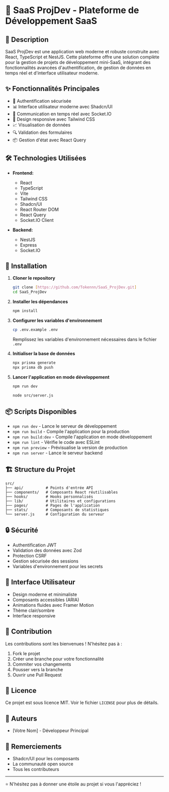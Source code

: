 # 🚀 SaaS ProjDev - Plateforme de Développement SaaS

## 📝 Description
SaaS ProjDev est une application web moderne et robuste construite avec React, TypeScript et NestJS. Cette plateforme offre une solution complète pour la gestion de projets de développement mini-SaaS, intégrant des fonctionnalités avancées d'authentification, de gestion de données en temps réel et d'interface utilisateur moderne.

## ✨ Fonctionnalités Principales
- 🔐 Authentification sécurisée
- 📊 Interface utilisateur moderne avec Shadcn/UI
- 🔄 Communication en temps réel avec Socket.IO
- 📱 Design responsive avec Tailwind CSS
- 📈 Visualisation de données 
- 🔍 Validation des formulaires
- 📦 Gestion d'état avec React Query

## 🛠️ Technologies Utilisées
- **Frontend:**
  - React 
  - TypeScript
  - Vite
  - Tailwind CSS
  - Shadcn/UI
  - React Router DOM
  - React Query
  - Socket.IO Client

- **Backend:**
  - NestJS
  - Express
  - Socket.IO

## 🚀 Installation

1. **Cloner le repository**
   ```bash
   git clone [https://github.com/Tokennn/SaaS_ProjDev.git]
   cd SaaS_ProjDev
   ```

2. **Installer les dépendances**
   ```bash
   npm install
   ```

3. **Configurer les variables d'environnement**
   ```bash
   cp .env.example .env
   ```
   Remplissez les variables d'environnement nécessaires dans le fichier `.env`

4. **Initialiser la base de données**
   ```bash
   npx prisma generate
   npx prisma db push
   ```

5. **Lancer l'application en mode développement**
   ```bash
   npm run dev
   ```

    ```bash
   node src/server.js
   ```

## 📦 Scripts Disponibles
- `npm run dev` - Lance le serveur de développement
- `npm run build` - Compile l'application pour la production
- `npm run build:dev` - Compile l'application en mode développement
- `npm run lint` - Vérifie le code avec ESLint
- `npm run preview` - Prévisualise la version de production
- `npm run server` - Lance le serveur backend

## 🏗️ Structure du Projet
```
src/
├── api/          # Points d'entrée API
├── components/   # Composants React réutilisables
├── hooks/        # Hooks personnalisés
├── lib/          # Utilitaires et configurations
├── pages/        # Pages de l'application
├── stats/        # Composants de statistiques
└── server.js     # Configuration du serveur
```

## 🔒 Sécurité
- Authentification JWT
- Validation des données avec Zod
- Protection CSRF
- Gestion sécurisée des sessions
- Variables d'environnement pour les secrets

## 🎨 Interface Utilisateur
- Design moderne et minimaliste
- Composants accessibles (ARIA)
- Animations fluides avec Framer Motion
- Thème clair/sombre
- Interface responsive

## 🤝 Contribution
Les contributions sont les bienvenues ! N'hésitez pas à :
1. Fork le projet
2. Créer une branche pour votre fonctionnalité
3. Commiter vos changements
4. Pousser vers la branche
5. Ouvrir une Pull Request

## 📄 Licence
Ce projet est sous licence MIT. Voir le fichier `LICENSE` pour plus de détails.

## 👥 Auteurs
- [Votre Nom] - Développeur Principal

## 🙏 Remerciements
- Shadcn/UI pour les composants
- La communauté open source
- Tous les contributeurs

---

⭐ N'hésitez pas à donner une étoile au projet si vous l'appréciez !
